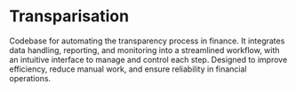 # Transparisation
Codebase for automating the transparency process in finance. It integrates data handling, reporting, and monitoring into a streamlined workflow, with an intuitive interface to manage and control each step. Designed to improve efficiency, reduce manual work, and ensure reliability in financial operations.
